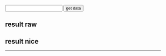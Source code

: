 <html>
<head>
<meta charset="utf-8"/>
<script>
function createCORSRequest(method, url) {
  var xhr = new XMLHttpRequest();
  xhr.open(method, url, true);
  return xhr;
}
function TestInput(callback) {
	xhr = createCORSRequest("POST", "https://terralego-scraper.herokuapp.com/graphql");
	xhr.responseType = 'json';
	xhr.setRequestHeader("Content-Type", "application/json");
	xhr.setRequestHeader("Accept", "application/json");
	xhr.onload = function () {
	  console.log('data returned:', xhr.response);
	  if (xhr.readyState === 4) {
	    if (xhr.status === 200) {
	      myCallback(xhr);
	    } else {
	      console.error(xhr.statusText);
	    }
	  }
	}
	var insee = document.getElementById("myInput").value;
	var query = '{result(insee:"' + insee + '"){params results valueDate}}';
	//xhr.callback = callback(xhr);
	xhr.send(JSON.stringify({
	  query: query
	}));
	callback(xhr, showData);
	console.log('test input');
}

function myCallback(xhr, callback){
	var resJson = xhr.response;
	var res = JSON.stringify(resJson, null, 4);
	document.getElementById("result").innerHTML = res;
	var str = "Date : " + resJson.data.result.valueDate;
	document.getElementById("resultNice").innerHTML = str;
	//showData(resJson);
	callback(resJson);
	console.error("my callback");
}

function showData(json){
	var str = "Date : " + json.data.result.valueDate;
	document.getElementById("resultNice").innerHTML = str;
	console.error("show data");
}
</script>
</head>

<body>
<input id="myInput" type="text">
<button onclick="TestInput(myCallback)" >get data</button>
<br/>
<h2>result raw</h2>
<p id="result"></p>
<h2>result nice</h2>
<p id="resultNice"></p>
<hr/>
</body>
</html>


